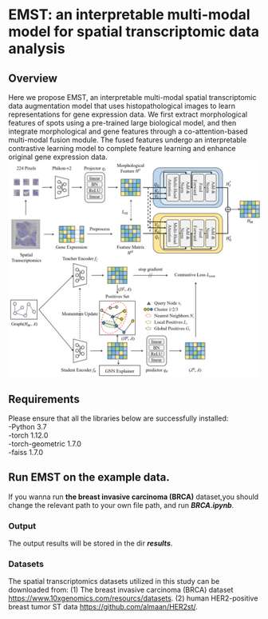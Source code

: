 # EMST: an interpretable multi-modal model for spatial transcriptomic data analysis
## Overview
Here we propose EMST, an interpretable multi-modal spatial transcriptomic data augmentation model that uses histopathological images to learn representations for gene expression data. We first extract morphological features of spots using a pre-trained large biological model, and then integrate morphological and gene features through a co-attention-based multi-modal fusion module. The fused features undergo an interpretable contrastive learning model to complete feature learning and enhance original gene expression data.<br>
  ![image](https://github.com/bioszhr/EMST/blob/main/results/EMST.png)
## Requirements
Please ensure that all the libraries below are successfully installed:<br>
-Python 3.7<br>
-torch 1.12.0<br>
-torch-geometric 1.7.0<br>
-faiss 1.7.0<br>
## Run EMST on the example data.
If you wanna run **the breast invasive carcinoma (BRCA)** dataset,you should change the relevant path to your own file path, and run ***BRCA.ipynb***.<br>
### Output
The output results will be stored in the dir ***results***.
### Datasets
The spatial transcriptomics datasets utilized in this study can be downloaded from: (1) The breast invasive carcinoma
 (BRCA) dataset https://www.10xgenomics.com/resourcs/datasets. (2) human HER2-positive breast
 tumor ST data https://github.com/almaan/HER2st/.
